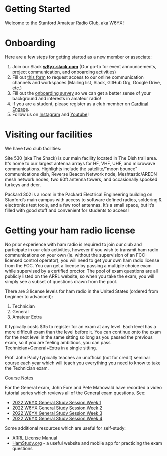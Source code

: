 # Getting Started

Welcome to the Stanford Amateur Radio Club, aka W6YX!

# Onboarding

Here are a few steps for getting started as a new member or associate:

1. Join our Slack **[w6yx.slack.com](https://w6yx.slack.com)** (Our go-to for event announcements, project communication, and onboarding activities)
2. Fill out [this form](https://forms.gle/jeKBjbX4LyHbbJBf7) to request access to our online communication channels and workspaces (Mailing list, Slack, GitHub Org, Google Drive, etc.)
3. Fill out the [onboarding survey](https://forms.gle/kJorf4deb2kkgXXK8) so we can get a better sense of your background and interests in amateur radio!
4. If you are a student, please register as a club member on [Cardinal Engage](https://cardinalengage.stanford.edu/feeds?type=club&type_id=44738&tab=about).
5. Follow us on [Instagram](https://www.instagram.com/stanford.w6yx/) and [Youtube](https://www.youtube.com/channel/UC8Af2COatGwi8F5Ebe__bzA/videos)!

# Visiting our facilities

We have two club facilities:

Site 530 (aka The Shack) is our main facility located in The Dish trail area. It's home to our largest antenna arrays for HF, VHF, UHF, and microwave communications. Highlights include the satellite/"moon bounce" communications dish, Reverse Beacon Network node, Meshtastic/AREDN mesh network nodes, two 60ft antenna towers, and occasionally spooked turkeys and deer.

Packard 302 is a room in the Packard Electrical Engineering building on Stanford’s main campus with access to software defined radios, soldering & electronics test tools, and a few roof antennas. It’s a small space, but it’s filled with good stuff and convenient for students to access!

# Getting your ham radio license

No prior experience with ham radio is required to join our club and participate in our club activities, however if you wish to transmit ham radio communications on your own (ie. without the supervision of an FCC-licensed control operator), you will need to get your own ham radio license from the FCC. You can get a license by passing a multiple choice exam while supervised by a certified proctor. The pool of exam questions are all publicly listed on the ARRL website, so when you take the exam, you will simply see a subset of questions drawn from the pool. 

There are 3 license levels for ham radio in the United States (ordered from beginner to advanced):

1. Technician
2. General
3. Amateur Extra

It typically costs $35 to register for an exam at any level. Each level has a more difficult exam than the level before it. You can continue onto the exam for the next level in the same sitting so long as you passed the previous exam, so if you are feeling ambitious, you can pass Technician+General+Extra in a single sitting. 

Prof. John Pauly typically teaches an unofficial (not for credit) seminar course each year which will teach you everything you need to know to take the Technician exam. 

[Course Notes](https://web.stanford.edu/~pauly/AmateurRadio/CourseNotes.html)

For the General exam, John Fore and Pete Mahowald have recorded a video tutorial series which reviews all of the General exam questions. See:

- [2022 W6YX General Study Session Week 1](https://www.youtube.com/watch?v=4ViY0AMYxRE)
- [2022 W6YX General Study Session Week 2](https://www.youtube.com/watch?v=C-ZTiQ2T9Ls)
- [2022 W6YX General Study Session Week 3](https://www.youtube.com/watch?v=G7KYbSglk9M)
- [2022 W6YX General Study Session Week 4](https://www.youtube.com/watch?v=O2U34ulD_A8)

Some additional resources which are useful for self-study:

- [ARRL License Manual](https://www.amazon.com/License-Manual-Questions-Technician-Amateur-dp-1625951558/dp/1625951558/ref=dp_ob_title_bk)
- [HamStudy.org](https://hamstudy.org/) - a useful website and mobile app for practicing the exam questions
